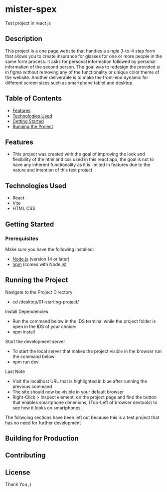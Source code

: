 # mister-spex
Test project in react js

## Description
This project is a one page website that handles a single 3-to-4 step form that allows you to create insurance for glasses for one or more people in the same form process. It asks for personal information followed by personal information of the second person. The goal was to redesign the provided ui in figma without removing any of the functionality or unique color theme of the website. Another deliverable is to make the front-end dynamic for different screen sizes such as smartphone tablet and desktop.

## Table of Contents
- [Features](#features)
- [Technologies Used](#technologies-used)
- [Getting Started](#getting-started)
- [Running the Project](#running-the-project)

## Features
- This project was created with the goal of improving the look and flexibility of the html and css used in this react app, the goal is not to have any inherent functionality as it is limited in features due to the nature and intention of this test project.

## Technologies Used
- React
- Vite
- HTML CSS

## Getting Started

### Prerequisites
Make sure you have the following installed:
- [Node.js](https://nodejs.org/) (version 14 or later)
- [npm](https://www.npmjs.com/) (comes with Node.js)

## Running the Project

Navigate to the Project Directory
- cd /desktop/01-starting-project/

Install Dependencies
- Run the command below in the IDS terminal while the project folder is open in the IDS of your choice:
- npm install

Start the development server
- To start the local server that makes the project visible in the browser run the command below:
- npm run dev

Last Note
- Visit the localhost URL that is highlighted in blue after running the previous command
- The site should now be visible in your default browser
- Right-Click > Inspect element, on the project page and find the button that enables smartphone dimenions, (Top-Left of browser devtools) to see how it looks on smartphones.

The follwoing sections have been left out because this is a test project that has no need for further development
## Building for Production
## Contributing
## License

Thank You ;)
